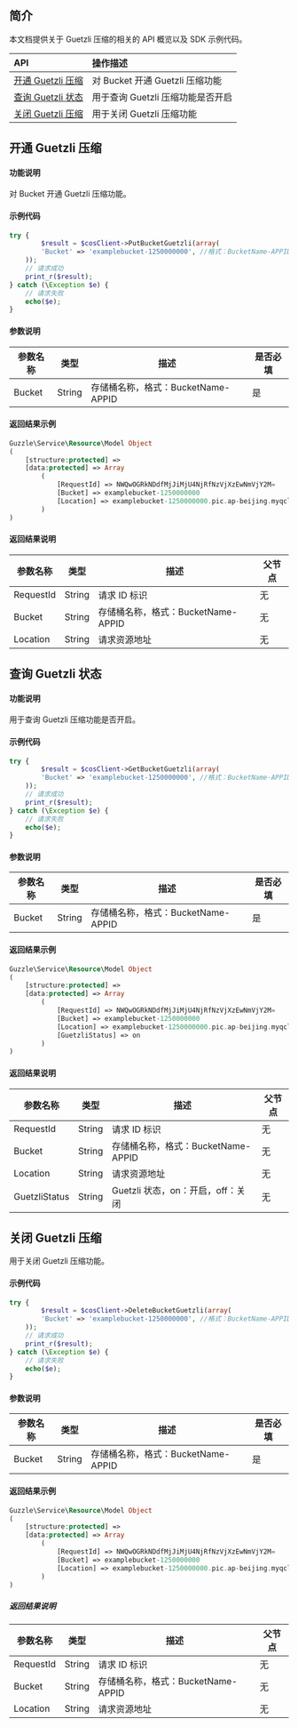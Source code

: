 ## 简介

本文档提供关于 Guetzli 压缩的相关的 API 概览以及 SDK 示例代码。

| API           |  操作描述               |
| :--------------- | :------------------ | 
| [开通 Guetzli 压缩](https://cloud.tencent.com/document/product/460/30112) | 对 Bucket 开通 Guetzli 压缩功能   |
| [查询 Guetzli 状态](https://cloud.tencent.com/document/product/460/30111) |用于查询 Guetzli 压缩功能是否开启 |
|[关闭 Guetzli 压缩](https://cloud.tencent.com/document/product/460/30113)  |   用于关闭 Guetzli 压缩功能   |

## 开通 Guetzli 压缩

#### 功能说明

对 Bucket 开通 Guetzli 压缩功能。

#### 示例代码

```php
try {
        $result = $cosClient->PutBucketGuetzli(array(
        'Bucket' => 'examplebucket-1250000000', //格式：BucketName-APPID
    ));
    // 请求成功
    print_r($result);
} catch (\Exception $e) {
    // 请求失败
    echo($e);
}
```

#### 参数说明

| 参数名称             | 类型        | 描述                                                         | 是否必填 |
| -------------------- | ----------- | ------------------------------------------------------------ | -------- |
| Bucket          | String      | 存储桶名称，格式：BucketName-APPID                        | 是       |

#### 返回结果示例

```php
Guzzle\Service\Resource\Model Object
(
    [structure:protected] => 
    [data:protected] => Array
        (
            [RequestId] => NWQwOGRkNDdfMjJiMjU4NjRfNzVjXzEwNmVjY2M=
            [Bucket] => examplebucket-1250000000
            [Location] => examplebucket-1250000000.pic.ap-beijing.myqcloud.com/
        )
)

```

#### 返回结果说明

| 参数名称             | 类型        | 描述                                          | 父节点  |
| -------------------- | ----------- | ------------------------------------------------- | ------ |
| RequestId             | String      | 请求 ID 标识                                | 无     |
| Bucket               | String      | 存储桶名称，格式：BucketName-APPID              | 无     |
| Location             | String      | 请求资源地址                                 | 无     |

## 查询 Guetzli 状态

#### 功能说明

用于查询 Guetzli 压缩功能是否开启。

#### 示例代码

```php
try {
        $result = $cosClient->GetBucketGuetzli(array(
        'Bucket' => 'examplebucket-1250000000', //格式：BucketName-APPID
    ));
    // 请求成功
    print_r($result);
} catch (\Exception $e) {
    // 请求失败
    echo($e);
}
```

#### 参数说明

| 参数名称             | 类型        | 描述                                                         | 是否必填 |
| -------------------- | ----------- | ------------------------------------------------------------ | -------- |
| Bucket          | String      | 存储桶名称，格式：BucketName-APPID                        | 是       |

#### 返回结果示例

```php
Guzzle\Service\Resource\Model Object
(
    [structure:protected] => 
    [data:protected] => Array
        (
            [RequestId] => NWQwOGRkNDdfMjJiMjU4NjRfNzVjXzEwNmVjY2M=
            [Bucket] => examplebucket-1250000000
            [Location] => examplebucket-1250000000.pic.ap-beijing.myqcloud.com/
            [GuetzliStatus] => on
        )
)

```

#### 返回结果说明

| 参数名称             | 类型        | 描述                                          | 父节点  |
| -------------------- | ----------- | ------------------------------------------------- | ------ |
| RequestId             | String      | 请求 ID 标识                                | 无     |
| Bucket               | String      | 存储桶名称，格式：BucketName-APPID              | 无     |
| Location             | String      | 请求资源地址                                 | 无     |
| GuetzliStatus         | String      | Guetzli 状态，on：开启，off：关闭                | 无     |

## 关闭 Guetzli 压缩

用于关闭 Guetzli 压缩功能。

#### 示例代码

```php
try {
        $result = $cosClient->DeleteBucketGuetzli(array(
        'Bucket' => 'examplebucket-1250000000', //格式：BucketName-APPID
    ));
    // 请求成功
    print_r($result);
} catch (\Exception $e) {
    // 请求失败
    echo($e);
}
```

#### 参数说明

| 参数名称             | 类型        | 描述                                                         | 是否必填 |
| -------------------- | ----------- | ------------------------------------------------------------ | -------- |
| Bucket          | String      | 存储桶名称，格式：BucketName-APPID                        | 是       |

#### 返回结果示例

```php
Guzzle\Service\Resource\Model Object
(
    [structure:protected] => 
    [data:protected] => Array
        (
            [RequestId] => NWQwOGRkNDdfMjJiMjU4NjRfNzVjXzEwNmVjY2M=
            [Bucket] => examplebucket-1250000000
            [Location] => examplebucket-1250000000.pic.ap-beijing.myqcloud.com/
        )
)

```

##### 返回结果说明

| 参数名称             | 类型        | 描述                                          | 父节点  |
| -------------------- | ----------- | ------------------------------------------------- | ------ |
| RequestId             | String      | 请求 ID 标识                                | 无     |
| Bucket               | String      | 存储桶名称，格式：BucketName-APPID              | 无     |
| Location             | String      | 请求资源地址                                 | 无     |
